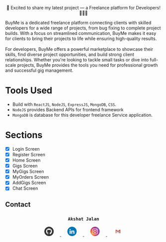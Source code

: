 
<p align="center">🚀 Excited to share my latest project — a Freelance platform for Developers! 👨‍💻✨

<p>


BuyMe is a dedicated freelance platform connecting clients with skilled developers for a wide range of projects, from bug fixing to complete project builds. With a focus on streamlined communication, BuyMe makes it easy for clients to bring their projects to life while ensuring high-quality results.
<br><br/>
For developers, BuyMe offers a powerful marketplace to showcase their skills, find diverse project opportunities, and build strong client relationships. Whether you're looking to tackle small tasks or dive into full-scale projects, BuyMe provides the tools you need for professional growth and successful gig management.
</p>


# Tools Used

- Build with `ReactJS`, `NodeJS`, `ExpressJS`, `MongoDB`, `CSS`.
- `NodeJS` provides Backend APIs for frontend framework
- `MongoDB` is database for this developer freelance Service application.

# Sections

- [x] Login Screen
- [x] Register Screen
- [x] Home Screen
- [x] Gigs Screen
- [x] MyGigs Screen
- [x] MyOrders Screen
- [x] AddGigs Screen
- [x] Chat Screen

## Contact

 <h3 align="center">
  <code> Akshat Jalan </code>
</h3>
  <p align="center">

  <a href="https://github.com/Akshatjalan">
    <img src="https://github.com/Akshatjalan/akshat/blob/master/Color/Github.svg" width="30" height="30" hspace="20">
  </a>

  <a href="https://www.linkedin.com/in/akshat-jalan/">
    <img src="https://github.com/Akshatjalan/akshat/blob/master/Color/LinkedIN.svg" width="30" height="30" hspace="20">
  </a>

  <a href="https://www.instagram.com/akshatxjalan/">
    <img src="https://github.com/Akshatjalan/akshat/blob/master/Color/Instagram.svg" width="30" height="30" hspace="20">
  </a>
    <a href="mailto:jalanakshat2@gmail.com">
    <img src="https://github.com/Akshatjalan/akshat/blob/master/Color/Gmail.svg"  width="30" height="30" hspace="20">
  </a>

</p>
